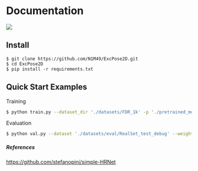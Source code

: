 # Documentation

![](resources/demo.gif)



## Install

```
$ git clone https://github.com/N1M49/ExcPose2D.git
$ cd ExcPose2D
$ pip install -r requirements.txt
```

## Quick Start Examples

Training
```bash
$ python train.py --dataset_dir './datasets/FDR_1k' -p './pretrained_models/pose_hrnet_w48_384x288.pth' --vis_enabled False
```

Evaluation

```bash
$ python val.py --dataset './datasets/eval/RealSet_test_debug' --weights './experiments/archived/Vis0_FDR_15k_best.pth' --pck_thr 0.05
```




##### References

https://github.com/stefanopini/simple-HRNet





